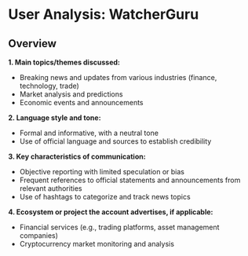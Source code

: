 # User Analysis: WatcherGuru

## Overview

**1. Main topics/themes discussed:**
- Breaking news and updates from various industries (finance, technology, trade)
- Market analysis and predictions
- Economic events and announcements

**2. Language style and tone:**
- Formal and informative, with a neutral tone
- Use of official language and sources to establish credibility

**3. Key characteristics of communication:**
- Objective reporting with limited speculation or bias
- Frequent references to official statements and announcements from relevant authorities
- Use of hashtags to categorize and track news topics

**4. Ecosystem or project the account advertises, if applicable:**
- Financial services (e.g., trading platforms, asset management companies)
- Cryptocurrency market monitoring and analysis